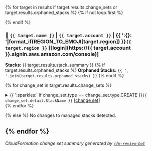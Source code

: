 {% for target in results if target.results.change_sets or target.results.orphaned_stacks %}
{%  if not loop.first %}
<br>

{%  endif %}
### :dart: `{{ target.name }}` | `{{ target.account }}` | {{ ':{}: '|format_if(REGION_TO_EMOJI[target.region]) }}`{{ target.region }}` [[login](https://{{ target.account }}.signin.aws.amazon.com/console)]

**Stacks:** {{ target.results.stack_summary }}
{%  if target.results.orphaned_stacks %}
**Orphaned Stacks:** `{{ '`, `'.join(target.results.orphaned_stacks) }}`
{%  endif %}

{%  for change_set in target.results.change_sets %}
<details>
<summary>{{ ':sparkles:' if change_set.type == change_set.type.CREATE }}<code>{{ change_set.detail.StackName }}</code> [<a href="https://{{ target.region }}.console.aws.amazon.com/cloudformation/home?region={{ target.region }}#/stacks/{{ change_set.stack }}/changesets/{{ change_set.id}}">change set</a>]</summary>

{%    if change_set.detail.Status != 'CREATE_COMPLETE' %}
#### Status: `{{ change_set.detail.Status }}`{{ ' ({})'|format_if(change_set.detail.StatusReason) }}
{%    endif %}
{%    if change_set.detail.Parameters|length > 1 %}
#### Parameters

|Name|Value|
|:-|:-|
{%      for p in change_set.detail.Parameters if not p.ParameterKey == METADATA_PARAMETER %}
|`{{ p.ParameterKey }}`|{{ p.ParameterValue|md_code }}|
{%      endfor %}

{%    endif %}
{%    if change_set.detail.Capabilities %}
#### Capabilities: `{{ '` | `'.join(change_set.detail.Capabilities) }}`

{%    endif %}
{%    if change_set.detail.Changes %}
#### Changes

|Resource|Resource Type|Action|Replace?|Modification Scope|Change Source|
|:-|:-|:-|:-|:-|:-|
{%      for change in change_set.detail.Changes %}
|`{{ change.ResourceChange.LogicalResourceId }}`|`{{ change.ResourceChange.ResourceType }}`|`{{ change.ResourceChange.Action }}`|{{ '`{}`'|format_if(change.ResourceChange.Replacement) }}|{{ '<br>'.join(change.ResourceChange.Scopes) }}|
{%-       for detail in change.Details %}
{{ '<br>' if not loop.first }}`{{ detail.ChangeSource }}`{{ ' (`{}`)'|format_if(detail.CausingEntity) }}{{ ' **`[{}]`**'|format_if(detail.Evaluation) }}
{%-       endfor %}|
{%      endfor %}

{%    endif %}
{%    if change_set.detail.Tags %}
#### Tags

|Key|Value|
|:-|:-|
{%      for t in change_set.detail.Tags %}
|`{{ t.Key }}`|{{ t.Value|md_code }}|
{%      endfor %}

{%    endif %}
</details>
{%  endfor %}

{% else %}
No changes to managed stacks detected.

{% endfor %}
---
_CloudFormation change set summary generated by [`cfn-review-bot`](https://github.com/biochimia/cfn-review-bot)_
